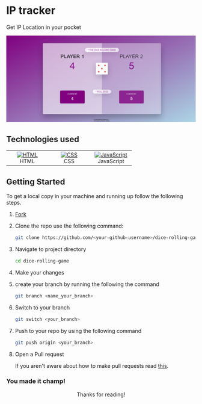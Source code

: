 # IP tracker

 Get IP Location in your pocket

![preview](./images/preview.png)

## Technologies used

 <table>
 	<tbody>
 		<tr>
 			<td align="Center" width="30%">
 				<a href="https://developer.mozilla.org/en-US/docs/Web/HTML" target="_blank" rel="noreferrer">
 					<img src="https://raw.githubusercontent.com/danielcranney/readme-generator/main/public/icons/skills/html5-colored.svg" width="36" height="36" alt="HTML">
 				</a> <br> HTML
 			</td>
 			<td align="Center" width="30%">
 				<a href="https://developer.mozilla.org/en-US/docs/Web/CSS" target="_blank" rel="noreferrer">
 					<img src="https://raw.githubusercontent.com/danielcranney/readme-generator/main/public/icons/skills/css3-colored.svg" width="36" height="36" alt="CSS">
 				</a> <br> CSS
 			</td>
 			<td align="Center" width="30%">
 				<a href="https://developer.mozilla.org/en-US/docs/Web/JavaScript" target="_blank" rel="noreferrer">
 					<img src="https://raw.githubusercontent.com/danielcranney/readme-generator/main/public/icons/skills/javascript-colored.svg" width="36" height="36" alt="JavaScript">
 				</a> <br> JavaScript
 			</td>
 		</tr>
 	</tbody>
  </table>

## Getting Started

 To get a local copy in your machine and running up follow the following steps.

 1. [Fork](https://github.com/rupali-codes/dice-rolling-game)

 2. Clone the repo use the following command:

 	```bash
 	git clone https://github.com/<your-github-username>/dice-rolling-game
 	```
 
 3. Navigate to project directory
 	```bash
    cd dice-rolling-game
    ```
 4. Make your changes 

 5. create your branch by running the following the command
 	```bash
 	git branch <name_your_branch>
 	```
6. Switch to your branch
	```bash
 	git switch <your_branch>
 	```

 7. Push to your repo by using the following command
 	```bash
 	git push origin <your_branch>
 	```
 8. Open a Pull request

 	If you aren't aware about how to make pull requests read [this](https://docs.github.com/about-pull-requests).


### You made it champ!

<p align="center">
	Thanks for reading!
</p>
